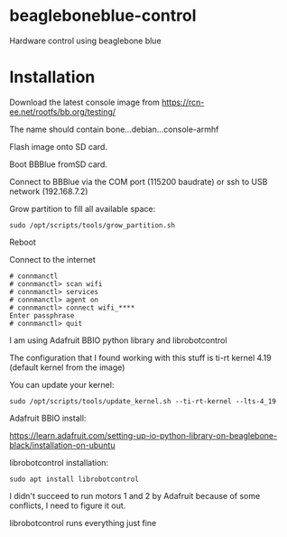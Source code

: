 # beagleboneblue-control
Hardware control using beaglebone blue

# Installation

Download the latest console image from https://rcn-ee.net/rootfs/bb.org/testing/

The name should contain bone...debian...console-armhf

Flash image onto SD card.

Boot BBBlue fromSD card.

Connect to BBBlue via the COM port (115200 baudrate) or ssh to USB network (192.168.7.2)

Grow partition to fill all available space:
```
sudo /opt/scripts/tools/grow_partition.sh
```

Reboot

Connect to the internet

```
# connmanctl
# connmanctl> scan wifi
# connmanctl> services
# connmanctl> agent on
# connmanctl> connect wifi_****
Enter passphrase
# connmanctl> quit
```

I am using Adafruit BBIO python library and librobotcontrol

The configuration that I found working with this stuff is ti-rt kernel 4.19 (default kernel from the image)

You can update your kernel:
```
sudo /opt/scripts/tools/update_kernel.sh --ti-rt-kernel --lts-4_19
```

Adafruit BBIO install:

https://learn.adafruit.com/setting-up-io-python-library-on-beaglebone-black/installation-on-ubuntu

librobotcontrol installation:
```
sudo apt install librobotcontrol
```

I didn't succeed to run motors 1 and 2 by Adafruit because of some conflicts, I need to figure it out.

librobotcontrol runs everything just fine
